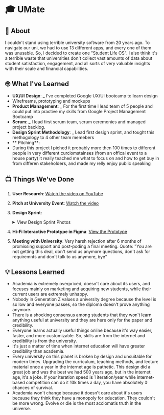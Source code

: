 # 🎓 UMate

## 🚀 About

I couldn't stand using terrible university software from 20 years ago. To navigate our uni, we had to use 13 different apps, and every one of them was unusable. So, I decided to create one "Student Life OS". I also think it's a terrible waste that universities don't collect vast amounts of data about student satisfaction, engagement, and all sorts of very valuable insights with their scale and financial capabilities.

## 🤓 What I've Learned

- **UX/UI Design**:
  \_ I've completed Google UX/UI bootcamp to learn design
- Wirefreams, prototyping and mockups
- **Product Management**:
  \_ For the first time I lead team of 5 people and could put into practive my skills from Google Project Management Bootcamp
- **Scrum**:
  \_ I lead first scrum team, scrum ceremonies and managed project backlog.
- **Design Sprint Methodology**:
  \_ Lead first design sprint, and tought this methogology to 4 other team memebers
- ** Pitching**:
- During this project I piched it probably more then 100 times to different people in very different curciomstainses (from an offical event to a house party) it really teached me what to focus on and how to get buy in from differen stakeholders, and made my relly enjoy public speaking

## 📺 Things We've Done

1. **User Research**: [Watch the video on YouTube](https://www.youtube.com/watch?v=3utjOkJ-lpw)
2. **Pitch at University Event**: [Watch the video](https://youtu.be/eUs8ZzDEOb8)
3. **Design Sprint**:
   <details>
   <summary>View Design Sprint Photos</summary>

   ![Design Sprint 1](/assets/design_sprint_1.png)
   ![Design Sprint 2](/assets/design_sprint_2.png)
   ![Design Sprint 3](/assets/design_sprint_3.png)

   </details>

4. **Hi-Fi Interactive Prototype in Figma**: [View the Prototype](https://www.youtube.com/watch?v=FAkZcEXgzjU)

5. **Meeting with University**: Very harsh rejection after 6 months of promissing support and post-poding a final meeting. Quote: "You are not getting this deal, don't send us anymore questions, don't ask for requiremnts and don't talk to us anymore, bye"

## 💡 Lessons Learned

- Academia is extremely overpriced, doesn't care about its users, and focuses mainly on marketing and acquiring new students, while their current users are extremely unhappy.
- Nobody in Generation Z values a university degree because the level is so low and everyone passes, so the diploma doesn't prove anything anymore.
- There is a shocking consensus among students that they won't learn anything useful at university and they are here only for the paper and credibility.
- Everyone learns actually useful things online because it's way easier, faster, and more customizable. So, skills are from the internet and credibility is from the university.
- It's just a matter of time when internet education will have greater credibility than academia.
- Every university on this planet is broken by design and unsuitable for modern times. Upgrading the curriculum, teaching methods, and lecture material once a year in the internet age is pathetic. This design did a great job and was the best we had 500 years ago, but in the internet age, it's a joke. If your iteration speed is 1 iteration/year while internet-based competition can do it 10k times a day, you have absolutely 0 chances of survival.
- Academia won't change because it doesn't care about it's users because they think they have a monopoly for education. They couldn't be more wrong. Evolve or die is the most acciomatis truth in the universe.
